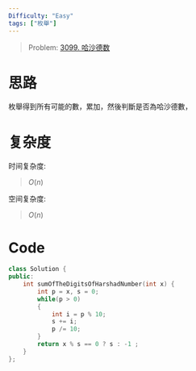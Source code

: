 ```yaml
---
Difficulty: "Easy"
tags: ["枚舉"]
---
```


> Problem: [3099. 哈沙德数](https://leetcode.cn/problems/harshad-number/description/)

# 思路

枚舉得到所有可能的數，累加，然後判斷是否為哈沙德數，

# 复杂度

时间复杂度:
> $O(n)$

空间复杂度:
> $O(n)$

# Code
```C++
class Solution {
public:
    int sumOfTheDigitsOfHarshadNumber(int x) {
        int p = x, s = 0;
        while(p > 0)
        {
            int i = p % 10;
            s += i;
            p /= 10;
        }
        return x % s == 0 ? s : -1 ;
    }
};
```
  
